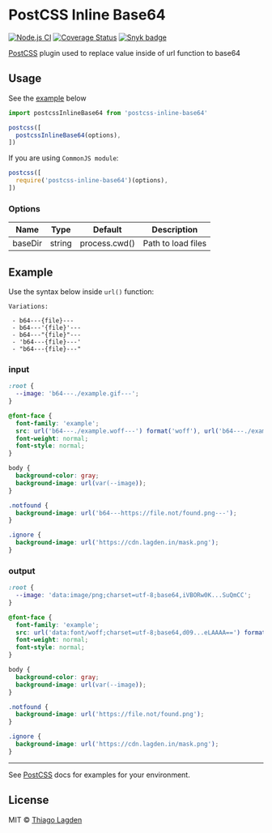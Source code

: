 # PostCSS Inline Base64

[![Node.js CI][ci-img]][ci]
[![Coverage Status][cover-img]][cover]
[![Snyk badge][snyk-img]][snyk]

[PostCSS](https://github.com/postcss/postcss) plugin used to replace value inside of url function to base64

[PostCSS]:   https://github.com/postcss/postcss
[ci-img]:    https://github.com/lagden/postcss-inline-base64/actions/workflows/nodejs.yml/badge.svg
[ci]:        https://github.com/lagden/postcss-inline-base64/actions/workflows/nodejs.yml
[cover-img]: https://codecov.io/gh/lagden/postcss-inline-base64/branch/master/graph/badge.svg
[cover]:     https://codecov.io/gh/lagden/postcss-inline-base64
[snyk-img]:  https://snyk.io/test/github/lagden/postcss-inline-base64/badge.svg
[snyk]:      https://snyk.io/test/github/lagden/postcss-inline-base64


## Usage

See the [example](#example) below

```js
import postcssInlineBase64 from 'postcss-inline-base64'

postcss([
  postcssInlineBase64(options),
])
```


If you are using `CommonJS module`:

```js
postcss([
  require('postcss-inline-base64')(options),
])
```

### Options

Name        | Type    | Default        | Description
----------- | ------- | -------------- | ------------
baseDir     | string  | process.cwd()  | Path to load files


## Example

Use the syntax below inside `url()` function:

```
Variations:

 - b64---{file}---
 - b64---'{file}'---
 - b64---"{file}"---
 - 'b64---{file}---'
 - "b64---{file}---"
```


### input

```css
:root {
  --image: 'b64---./example.gif---';
}

@font-face {
  font-family: 'example';
  src: url('b64---./example.woff---') format('woff'), url('b64---./example.woff2---') format('woff2');
  font-weight: normal;
  font-style: normal;
}

body {
  background-color: gray;
  background-image: url(var(--image));
}

.notfound {
  background-image: url('b64---https://file.not/found.png---');
}

.ignore {
  background-image: url('https://cdn.lagden.in/mask.png');
}
```


### output

```css
:root {
  --image: 'data:image/png;charset=utf-8;base64,iVBORw0K...SuQmCC';
}

@font-face {
  font-family: 'example';
  src: url('data:font/woff;charset=utf-8;base64,d09...eLAAAA==') format('woff'), url('data:font/woff2;charset=utf-8;base64,d09...eLAAAA==') format('woff2');
  font-weight: normal;
  font-style: normal;
}

body {
  background-color: gray;
  background-image: url(var(--image));
}

.notfound {
  background-image: url('https://file.not/found.png');
}

.ignore {
  background-image: url('https://cdn.lagden.in/mask.png');
}
```

---

See [PostCSS](https://github.com/postcss/postcss/tree/master/docs) docs for examples for your environment.


## License

MIT © [Thiago Lagden](https://github.com/lagden)
